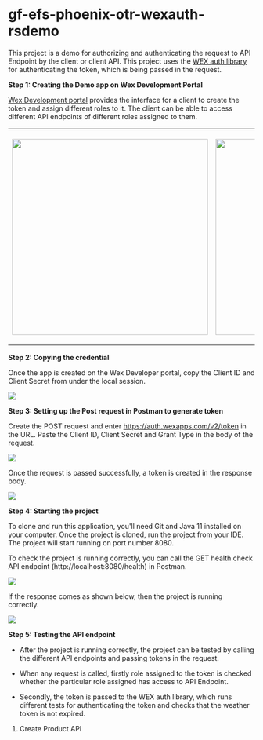 # gf-efs-phoenix-otr-wexauth-rsdemo
This project is a demo for authorizing and authenticating the request to API Endpoint by the client or client API. This project uses the [WEX auth library](https://github.com/wexinc/gf-efs-phoenix-otr-wexauth) for authenticating the token, which is being passed in the request.

<b>Step 1: Creating the Demo app on Wex Development Portal</b>

[Wex Development portal](https://portal.wexapps.com/) provides the interface for a client to create the token and assign different roles to it. The client can be able to access different API endpoints of different roles assigned to them.

<table align="center"  >
  <tr>
    <th>
      <p align="center">
        <img height="400" src="https://user-images.githubusercontent.com/26616966/102420400-ac7f5580-3fc7-11eb-9b90-74adcb4e9a41.png">
      </p>
    </th>
    <th>
      <p align="center">
        <img height="400" src="https://user-images.githubusercontent.com/26616966/102509867-a4b5c480-404c-11eb-875a-e3aa2e152a47.png">
      </p>
    </th>
  </tr>
</table>

<b>Step 2: Copying the credential</b>


Once the app is created on the Wex Developer portal, copy the Client ID  and Client Secret from under the local session.
<p>
  <img src="https://user-images.githubusercontent.com/26616966/102522591-0fbac780-405c-11eb-9326-7509e573afce.png">
</p>

<b>Step 3: Setting up the Post request in Postman to generate token</b>

Create the POST request and enter https://auth.wexapps.com/v2/token in the URL. Paste the Client ID, Client Secret and Grant Type in the body of the request.


<p>
  <img src="https://user-images.githubusercontent.com/26616966/102526654-99b95f00-4061-11eb-9784-3249c7b7e2f9.png">
</p>

Once the request is passed successfully, a token is created in the response body.

<p>
  <img src="https://user-images.githubusercontent.com/26616966/102536277-025b0880-406f-11eb-9739-8dc9106c5fae.png">
</p>


<b>Step 4: Starting the project</b>

To clone and run this application, you'll need Git and Java 11 installed on your computer. Once the project is cloned, run the project from your IDE. The project will start running on port number 8080.


To check the project is running correctly, you can call the GET health check API endpoint (http://localhost:8080/health) in Postman. 



<p>
  <img src="https://user-images.githubusercontent.com/26616966/102540972-6ed90600-4075-11eb-90be-6c0685a2ff66.png">
</p>

If the response comes as shown below, then the project is running correctly.


<p>
  <img src="https://user-images.githubusercontent.com/26616966/102541750-67fec300-4076-11eb-8166-2589b6236dbb.png">
</p>


<b>Step 5: Testing the API endpoint </b>

* After the project is running correctly, the project can be tested by calling the different API endpoints and passing tokens in the request.

* When any request is called,  firstly role assigned to the token is checked whether the particular role assigned has access to API Endpoint.

* Secondly, the token is passed to the WEX auth library, which runs different tests for authenticating the token and checks that the weather token is not expired.


1. Create Product API



